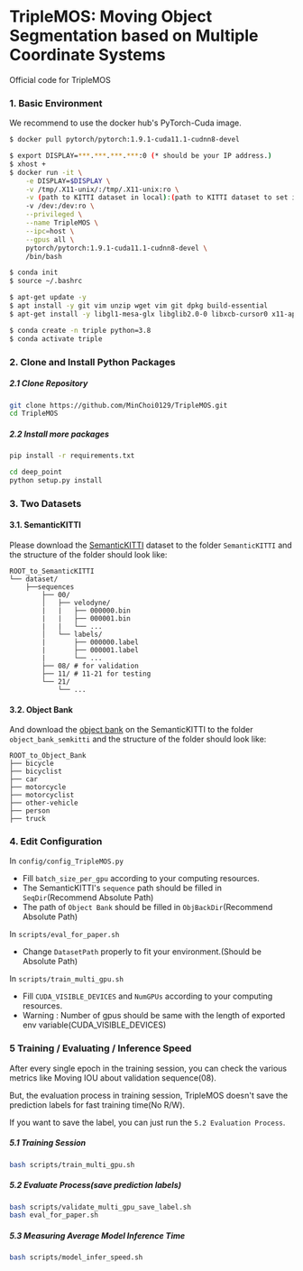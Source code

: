 # **TripleMOS: Moving Object Segmentation based on Multiple Coordinate Systems**

Official code for TripleMOS


### 1. Basic Environment

We recommend to use the docker hub's PyTorch-Cuda image.
```bash
$ docker pull pytorch/pytorch:1.9.1-cuda11.1-cudnn8-devel

$ export DISPLAY=***.***.***.***:0 (* should be your IP address.)
$ xhost +
$ docker run -it \
    -e DISPLAY=$DISPLAY \
    -v /tmp/.X11-unix/:/tmp/.X11-unix:ro \
    -v (path to KITTI dataset in local):(path to KITTI dataset to set in container)
    -v /dev:/dev:ro \
    --privileged \
    --name TripleMOS \
    --ipc=host \
    --gpus all \
    pytorch/pytorch:1.9.1-cuda11.1-cudnn8-devel \
    /bin/bash

$ conda init
$ source ~/.bashrc

$ apt-get update -y
$ apt install -y git vim unzip wget vim git dpkg build-essential
$ apt-get install -y libgl1-mesa-glx libglib2.0-0 libxcb-cursor0 x11-apps

$ conda create -n triple python=3.8
$ conda activate triple
```

### 2. Clone and Install Python Packages

##### 2.1 Clone Repository
```bash
git clone https://github.com/MinChoi0129/TripleMOS.git
cd TripleMOS
```

##### 2.2 Install more packages
```bash
pip install -r requirements.txt

cd deep_point
python setup.py install
```

### 3. Two Datasets

#### 3.1. SemanticKITTI
Please download the [SemanticKITTI](http://www.semantic-kitti.org/dataset.html#overview) dataset to the folder `SemanticKITTI` and the structure of the folder should look like:

```
ROOT_to_SemanticKITTI
└── dataset/
    ├──sequences
        ├── 00/         
        │   ├── velodyne/
        |   |	├── 000000.bin
        |   |	├── 000001.bin
        |   |	└── ...
        │   └── labels/ 
        |       ├── 000000.label
        |       ├── 000001.label
        |       └── ...
        ├── 08/ # for validation
        ├── 11/ # 11-21 for testing
        └── 21/
	        └── ...
```

#### 3.2. Object Bank
And download the [object bank](https://drive.google.com/file/d/1QdSpkMLixvKQL6QPircbDI_0-GlGwsdj/view?usp=sharing) on the SemanticKITTI to the folder `object_bank_semkitti` and the structure of the folder should look like:

```
ROOT_to_Object_Bank
├── bicycle
├── bicyclist
├── car
├── motorcycle
├── motorcyclist
├── other-vehicle
├── person
├── truck
```

### 4. Edit Configuration

In `config/config_TripleMOS.py`
* Fill `batch_size_per_gpu` according to your computing resources.
* The SemanticKITTI's `sequence` path should be filled in `SeqDir`(Recommend Absolute Path)
* The path of `Object Bank` should be filled in `ObjBackDir`(Recommend Absolute Path)

In `scripts/eval_for_paper.sh`
* Change `DatasetPath` properly to fit your environment.(Should be Absolute Path)

In `scripts/train_multi_gpu.sh`
* Fill `CUDA_VISIBLE_DEVICES` and `NumGPUs` according to your computing resources.
* Warning : Number of gpus should be same with the length of exported env variable(CUDA_VISIBLE_DEVICES)

### 5 Training / Evaluating / Inference Speed

After every single epoch in the training session, you can check the various metrics like Moving IOU about validation sequence(08).

But, the evaluation process in training session, TripleMOS doesn't save the prediction labels for fast training time(No R/W).

If you want to save the label, you can just run the `5.2 Evaluation Process`.

##### 5.1 Training Session

```bash
bash scripts/train_multi_gpu.sh
```

##### 5.2 Evaluate Process(save prediction labels)

```bash
bash scripts/validate_multi_gpu_save_label.sh
bash eval_for_paper.sh
```

##### 5.3 Measuring Average Model Inference Time

```bash
bash scripts/model_infer_speed.sh
```
